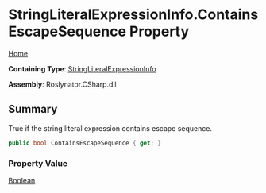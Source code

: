 # StringLiteralExpressionInfo\.ContainsEscapeSequence Property

[Home](../../../../../README.md)

**Containing Type**: [StringLiteralExpressionInfo](../README.md)

**Assembly**: Roslynator\.CSharp\.dll

## Summary

True if the string literal expression contains escape sequence\.

```csharp
public bool ContainsEscapeSequence { get; }
```

### Property Value

[Boolean](https://docs.microsoft.com/en-us/dotnet/api/system.boolean)

